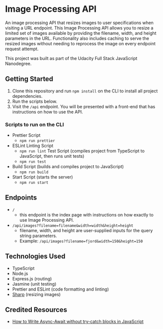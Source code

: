 # Image Processing API
An image processing API that resizes images to user specifications when visiting a URL endpoint. This Image Processing API allows you to resize a limited set of images available by providing the filename, width, and height parameters in the URL. Functionality also includes caching to serve the resized images without needing to reprocess the image on every endpoint request attempt. 

This project was built as part of the Udacity Full Stack JavaScript Nanodegree.

## Getting Started
1. Clone this repository and run `npm install` on the CLI to install all project dependencies.
2. Run the scripts below.
3. Visit the `/api` endpoint. You will be presented with a front-end that has instructions on how to use the API.

### Scripts to run on the CLI
- Prettier Script
    - `npm run prettier`
- ESLint Linting Script
    - `npm run lint`
 Test Script (compiles project from TypeScript to JavaScript, then runs unit tests)
    - `npm run test`
- Build Script (builds and compiles project to JavaScript)
    - `npm run build`
- Start Script (starts the server)
    - `npm run start`

## Endpoints
- `/` 
  - this endpoint is the index page with instructions on how exactly to use Image Processing API.
- `/api/images?filename=filename&width=width&height=height` 
  - filename, width, and height are user-supplied inputs for the query string parameters.
  - Example: `/api/images?filename=fjord&width=150&height=150`

## Technologies Used
- TypeScript
- Node.js
- Express.js (routing)
- Jasmine (unit testing)
- Prettier and ESLint (code formatting and linting)
- [Sharp](https://www.npmjs.com/package/sharp) (resizing images)

## Credited Resources
- [How to Write Async-Await without try-catch blocks in JavaScript](https://blog.grossman.io/how-to-write-async-await-without-try-catch-blocks-in-javascript/)